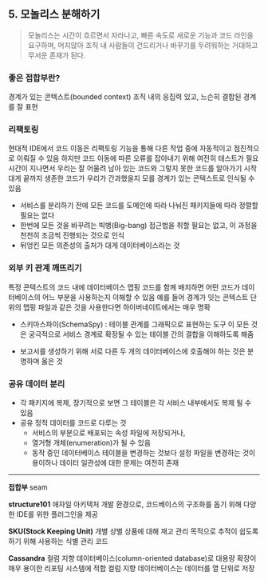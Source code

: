 ## 5. 모놀리스 분해하기

> 모놀리스는 시간이 흐르면서 자라나고,
> 빠른 속도로 새로운 기능과 코드 라인을 요구하며,
> 머지않아 조직 내 사람들이 건드리거나 바꾸기를 두려워하는 거대하고 무서운 존재가 된다.

### 좋은 접합부란?
경계가 있는 콘텍스트(bounded context)
조직 내의 응집력 있고, 느슨히 결합된 경계를 잘 표현

### 리팩토링
현대적 IDE에서 코드 이동은 리팩토링 기능을 통해 다른 작업 중에 자동적이고 점진적으로 이뤄질 수 있음
하지만 코드 이동에 따른 오류를 잡아내기 위해 여전히 테스트가 필요
시간이 지나면서 우리는 잘 어울려 남아 있는 코드와 그렇지 못한 코드를 알아가기 시작
대게 끝까지 생존한 코드가 우리가 간과했을지 모를 경계가 있는 콘텍스트로 인식될 수 있음
- 서비스를 분리하기 전에 모든 코드를 도메인에 따라 나눠진 패키지들에 따라 정렬할 필요는 없다
- 한번에 모든 것을 바꾸려는 빅뱅(Big-bang) 접근법을 취할 필요는 없고, 이 과정을 천천히 조금씩 진행되는 것으로 인식
- 뒤엉킨 모든 의존성의 출처가 대게 데이터베이스라는 것

### 외부 키 관계 깨뜨리기
특정 콘텍스트의 코드 내에 데이터베이스 맵핑 코드를 함께 배치하면 어떤 코드가 데이터베이스의 어느 부분을 사용하는지 이해할 수 있음
예를 들어 경계가 잇는 콘텍스트 단위의 맵핑 파일과 같은 것을 사용한다면 하이버네이트에서는 매우 명확
* 스키마스파이(SchemaSpy) : 테이블 관계를 그래픽으로 표현하는 도구
이 모든 것은 궁극적으로 서비스 경계로 확장될 수 있는 테이블 간의 결합을 이해하도록 해줌
- 보고서를 생성하기 위해 서로 다른 두 개의 데이터베이스에 호출해야 하는 것은 분명하며 옳은 것

### 공유 데이터 분리
- 각 패키지에 복제, 장기적으로 보면 그 테이블은 각 서비스 내부에서도 복제 될 수 있음
- 공유 정적 데이터를 코드로 다루는 것
  - 서비스의 부분으로 배포되는 속성 파일에 저장되거나,
  - 열거형 개체(enumeration)가 될 수 있음
  - 동작 중인 데이터베이스 테이블을 변경하는 것보다 설정 파일을 변경하는 것이 용이하나 데이터 일관성에 대한 문제는 여전히 존재


---

**접합부**
seam

**structure101**
애자일 아키텍처 개발 환경으로, 코드베이스의 구조화를 돕기 위해 다양한 IDE를 위한 플러그인을 제공

**SKU(Stock Keeping Unit)**
개별 상별 상품에 대해 재고 관리 목적으로 추적이 쉽도록 하기 위해 사용하는 식별 관리 코드

**Cassandra**
컬럼 지향 데이터베이스(column-oriented database)로 대용량 확장이 매우 용이한 리포팅 시스템에 적합
컬럼 지향 데이터베이스는 데이터를 열 단위로 저장
